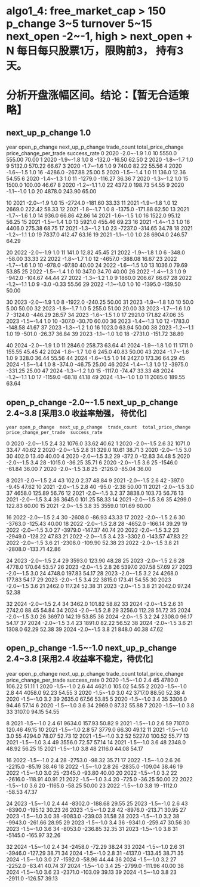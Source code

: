 # algo1_4: free_market_cap > 150 p_change 3~5 turnover 5~15 next_open -2~-1, high > next_open + N 每日每只股票1万，限购前3， 持有3天。


# 分析开盘涨幅区间。结论：【暂无合适策略】

## next_up_p_change 1.0

   year open_p_change  next_up_p_change  trade_count  total_price_change  price_change_per_trade  success_rate
0   2020     -2.0~-1.9               1.0           10              5550.0                  555.00         70.00
1   2020     -1.9~-1.8               1.0            8              -132.0                  -16.50         62.50
2   2020     -1.8~-1.7               1.0            9              5132.0                  570.22         66.67
3   2020     -1.7~-1.6               1.0            9               740.0                   82.22         55.56
4   2020     -1.6~-1.5               1.0           16             -4286.0                 -267.88         25.00
5   2020     -1.5~-1.4               1.0           11               136.0                   12.36         54.55
6   2020     -1.4~-1.3               1.0           11             -1279.0                 -116.27         36.36
7   2020     -1.3~-1.2               1.0           15              1500.0                  100.00         46.67
8   2020     -1.2~-1.1               1.0           22              4372.0                  198.73         54.55
9   2020     -1.1~-1.0               1.0           20              4878.0                  243.90         65.00

10  2021     -2.0~-1.9               1.0           15             -2724.0                 -181.60         33.33
11  2021     -1.9~-1.8               1.0           12              2669.0                  222.42         58.33
12  2021     -1.8~-1.7               1.0            8             -1375.0                 -171.88         62.50
13  2021     -1.7~-1.6               1.0           14               936.0                   66.86         42.86
14  2021     -1.6~-1.5               1.0           16              1522.0                   95.12         56.25
15  2021     -1.5~-1.4               1.0           13              5921.0                  455.46         69.23
16  2021     -1.4~-1.3               1.0           16              4406.0                  275.38         68.75
17  2021     -1.3~-1.2               1.0           23             -7237.0                 -314.65         34.78
18  2021     -1.2~-1.1               1.0           19              7837.0                  412.47         63.16
19  2021     -1.1~-1.0               1.0           28              6904.0                  246.57         64.29

20  2022     -2.0~-1.9               1.0           11               141.0                   12.82         45.45
21  2022     -1.9~-1.8               1.0            6              -348.0                  -58.00         33.33
22  2022     -1.8~-1.7               1.0           12             -4657.0                 -388.08         16.67
23  2022     -1.7~-1.6               1.0           10              -978.0                  -97.80         40.00
24  2022     -1.6~-1.5               1.0           13              1036.0                   79.69         53.85
25  2022     -1.5~-1.4               1.0           10               347.0                   34.70         40.00
26  2022     -1.4~-1.3               1.0            9              -942.0                 -104.67         44.44
27  2022     -1.3~-1.2               1.0            9              1860.0                  206.67         66.67
28  2022     -1.2~-1.1               1.0            9                -3.0                   -0.33         55.56
29  2022     -1.1~-1.0               1.0           10             -1395.0                 -139.50         50.00

30  2023     -2.0~-1.9               1.0            8             -1922.0                 -240.25         50.00
31  2023     -1.9~-1.8               1.0           10                50.0                    5.00         50.00
32  2023     -1.8~-1.7               1.0            5               255.0                   51.00         20.00
33  2023     -1.7~-1.6               1.0            7             -3124.0                 -446.29         28.57
34  2023     -1.6~-1.5               1.0           17              2921.0                  171.82         47.06
35  2023     -1.5~-1.4               1.0           10              -307.0                  -30.70         60.00
36  2023     -1.4~-1.3               1.0           12             -1783.0                 -148.58         41.67
37  2023     -1.3~-1.2               1.0           16              1023.0                   63.94         50.00
38  2023     -1.2~-1.1               1.0           19              -501.0                  -26.37         36.84
39  2023     -1.1~-1.0               1.0           18             -2731.0                 -151.72         38.89

40  2024     -2.0~-1.9               1.0           11              2846.0                  258.73         63.64
41  2024     -1.9~-1.8               1.0           11              1711.0                  155.55         45.45
42  2024     -1.8~-1.7               1.0            6               245.0                   40.83         50.00
43  2024     -1.7~-1.6               1.0            9               328.0                   36.44         55.56
44  2024     -1.6~-1.5               1.0           14              2427.0                  173.36         64.29
45  2024     -1.5~-1.4               1.0            8              -374.0                  -46.75         25.00
46  2024     -1.4~-1.3               1.0           12             -3975.0                 -331.25         25.00
47  2024     -1.3~-1.2               1.0           15             -1117.0                  -74.47         33.33
48  2024     -1.2~-1.1               1.0           17             -1159.0                  -68.18         41.18
49  2024     -1.1~-1.0               1.0           11              2085.0                  189.55         63.64


## open_p_change -2.0~-1.5   next_up_p_change 2.4~3.8 [采用3.0 收益率勉强， 待优化]

    year open_p_change  next_up_p_change  trade_count  total_price_change  price_change_per_trade  success_rate
0   2020     -2.0~-1.5               2.4           32              1076.0                   33.62         40.62
1   2020     -2.0~-1.5               2.6           32              1071.0                   33.47         40.62
2   2020     -2.0~-1.5               2.8           31               329.0                   10.61         38.71
3   2020     -2.0~-1.5               3.0           30               402.0                   13.40         40.00
4   2020     -2.0~-1.5               3.2           29              -372.0                  -12.83         34.48
5   2020     -2.0~-1.5               3.4           28             -1015.0                  -36.25         35.71
6   2020     -2.0~-1.5               3.6           25             -1546.0                  -61.84         36.00
7   2020     -2.0~-1.5               3.8           25             -2126.0                  -85.04         36.00

8   2021     -2.0~-1.5               2.4           43               102.0                    2.37         48.84
9   2021     -2.0~-1.5               2.6           42              -397.0                   -9.45         47.62
10  2021     -2.0~-1.5               2.8           40               -95.0                   -2.38         50.00
11  2021     -2.0~-1.5               3.0           37              4658.0                  125.89         56.76
12  2021     -2.0~-1.5               3.2           37              3838.0                  103.73         56.76
13  2021     -2.0~-1.5               3.4           36              3645.0                  101.25         58.33
14  2021     -2.0~-1.5               3.6           35              4299.0                  122.83         60.00
15  2021     -2.0~-1.5               3.8           35              3559.0                  101.69         60.00

16  2022     -2.0~-1.5               2.4           30             -2608.0                  -86.93         43.33
17  2022     -2.0~-1.5               2.6           30             -3763.0                 -125.43         40.00
18  2022     -2.0~-1.5               2.8           28             -4652.0                 -166.14         39.29
19  2022     -2.0~-1.5               3.0           27             -3979.0                 -147.37         40.74
20  2022     -2.0~-1.5               3.2           23             -2949.0                 -128.22         47.83
21  2022     -2.0~-1.5               3.4           23             -3302.0                 -143.57         47.83
22  2022     -2.0~-1.5               3.6           21             -2308.0                 -109.90         52.38
23  2022     -2.0~-1.5               3.8           21             -2808.0                 -133.71         42.86

24  2023     -2.0~-1.5               2.4           29              3593.0                  123.90         48.28
25  2023     -2.0~-1.5               2.6           28              4778.0                  170.64         53.57
26  2023     -2.0~-1.5               2.8           26              5397.0                  207.58         57.69
27  2023     -2.0~-1.5               3.0           24              4748.0                  197.83         54.17
28  2023     -2.0~-1.5               3.2           24              4268.0                  177.83         54.17
29  2023     -2.0~-1.5               3.4           22              3815.0                  173.41         54.55
30  2023     -2.0~-1.5               3.6           21              2462.0                  117.24         52.38
31  2023     -2.0~-1.5               3.8           21              2042.0                   97.24         52.38

32  2024     -2.0~-1.5               2.4           34              3462.0                  101.82         58.82
33  2024     -2.0~-1.5               2.6           31              2742.0                   88.45         54.84
34  2024     -2.0~-1.5               2.8           29              3256.0                  112.28         51.72
35  2024     -2.0~-1.5               3.0           26              3697.0                  142.19         53.85
36  2024     -2.0~-1.5               3.2           24              2308.0                   96.17         54.17
37  2024     -2.0~-1.5               3.4           23              1891.0                   82.22         56.52
38  2024     -2.0~-1.5               3.6           21              1308.0                   62.29         52.38
39  2024     -2.0~-1.5               3.8           21               848.0                   40.38         47.62



## open_p_change -1.5~-1.0   next_up_p_change 2.4~3.8 [采用2.4 收益率不稳定，待优化]

   year open_p_change  next_up_p_change  trade_count  total_price_change  price_change_per_trade  success_rate
0   2020     -1.5~-1.0               2.4           45              4780.0                  106.22         51.11
1   2020     -1.5~-1.0               2.6           44              4621.0                  105.02         54.55
2   2020     -1.5~-1.0               2.8           44              4058.0                   92.23         54.55
3   2020     -1.5~-1.0               3.0           42              3717.0                   88.50         52.38
4   2020     -1.5~-1.0               3.2           39              2635.0                   67.56         53.85
5   2020     -1.5~-1.0               3.4           35              3306.0                   94.46         57.14
6   2020     -1.5~-1.0               3.6           34              2969.0                   87.32         55.88
7   2020     -1.5~-1.0               3.8           33              3107.0                   94.15         54.55

8   2021     -1.5~-1.0               2.4           61              9634.0                  157.93         50.82
9   2021     -1.5~-1.0               2.6           59              7107.0                  120.46         49.15
10  2021     -1.5~-1.0               2.8           57              3779.0                   66.30         49.12
11  2021     -1.5~-1.0               3.0           55              4294.0                   78.07         52.73
12  2021     -1.5~-1.0               3.2           52              5227.0                  100.52         55.77
13  2021     -1.5~-1.0               3.4           49              3556.0                   72.57         57.14
14  2021     -1.5~-1.0               3.6           48              2348.0                   48.92         56.25
15  2021     -1.5~-1.0               3.8           48              2116.0                   44.08         54.17

16  2022     -1.5~-1.0               2.4           28             -2753.0                  -98.32         35.71
17  2022     -1.5~-1.0               2.6           26             -2215.0                  -85.19         38.46
18  2022     -1.5~-1.0               2.8           26             -2835.0                 -109.04         38.46
19  2022     -1.5~-1.0               3.0           25             -2345.0                  -93.80         40.00
20  2022     -1.5~-1.0               3.2           22             -2616.0                 -118.91         40.91
21  2022     -1.5~-1.0               3.4           20              -725.0                  -36.25         50.00
22  2022     -1.5~-1.0               3.6           20             -1165.0                  -58.25         50.00
23  2022     -1.5~-1.0               3.8           19             -1112.0                  -58.53         47.37

24  2023     -1.5~-1.0               2.4           44             -8302.0                 -188.68         29.55
25  2023     -1.5~-1.0               2.6           43             -8390.0                 -195.12         30.23
26  2023     -1.5~-1.0               2.8           42             -8976.0                 -213.71         30.95
27  2023     -1.5~-1.0               3.0           38             -9083.0                 -239.03         31.58
28  2023     -1.5~-1.0               3.2           38             -9943.0                 -261.66         28.95
29  2023     -1.5~-1.0               3.4           36             -9341.0                 -259.47         30.56
30  2023     -1.5~-1.0               3.6           34             -8053.0                 -236.85         32.35
31  2023     -1.5~-1.0               3.8           31             -5145.0                 -165.97         32.26

32  2024     -1.5~-1.0               2.4           34             -2458.0                  -72.29         38.24
33  2024     -1.5~-1.0               2.6           31             -3946.0                 -127.29         38.71
34  2024     -1.5~-1.0               2.8           31             -4137.0                 -133.45         38.71
35  2024     -1.5~-1.0               3.0           27             -1592.0                  -58.96         44.44
36  2024     -1.5~-1.0               3.2           27             -2252.0                  -83.41         40.74
37  2024     -1.5~-1.0               3.4           25             -2799.0                 -111.96         40.00
38  2024     -1.5~-1.0               3.6           23             -2371.0                 -103.09         39.13
39  2024     -1.5~-1.0               3.8           23             -2911.0                 -126.57         39.13